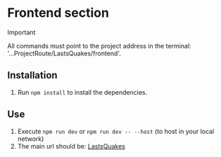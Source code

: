 # Frontend section

> [!IMPORTANT]
> All commands must point to the project address in the terminal: '...ProjectRoute/LastsQuakes/frontend'.

## Installation 
1. Run `npm install` to install the dependencies.

## Use
1. Execute `npm run dev` or `npm run dev -- --host` (to host in your local network)
2. The main url should be: [LastsQuakes](http://localhost:5173/)

